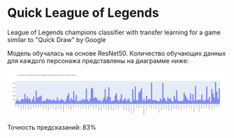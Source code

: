 # Quick League of Legends
League of Legends champions classifier with transfer learning for a game similar to "Quick Draw" by Google

Модель обучалась на основе ResNet50. 
Количество обучающих данных для каждого персонажа представлены на диаграмме ниже:

![Количество обучающих данных для каждого персонажа](./assets/after_augmentation.png)

Точность предсказаний: 83%

